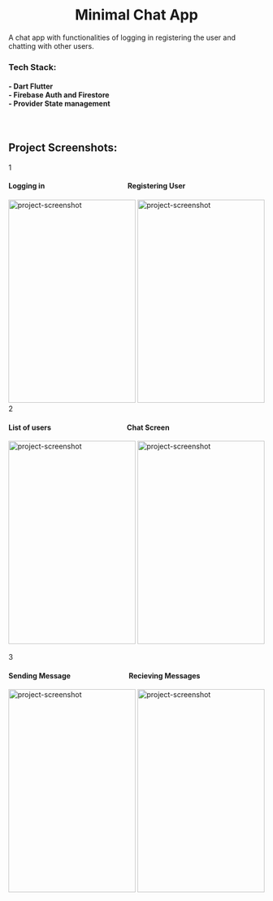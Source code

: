 <h1 align="center" id="title">Minimal Chat App</h1>

<p id="description">A chat app with functionalities of logging in registering the user and chatting with other users.</p>
<h3>Tech Stack:
<br>
<h4>
- Dart Flutter
<br>
- Firebase Auth and Firestore
<br>
- Provider State management
<h4>
</h3>
<br>

<h2>Project Screenshots:</h2>
1
<h4>Logging in &ensp;&ensp; &emsp;&ensp; &emsp;&ensp; &emsp;&ensp; &emsp;&ensp; &emsp;&emsp;&emsp; Registering User</h4>

<img src="https://picsum.photos/200" alt="project-screenshot" width="250" height="400/">

<img src="https://picsum.photos/200" alt="project-screenshot" width="250" height="400/">

<br>
2
<h4>List of users &ensp;&ensp; &emsp;&ensp; &emsp;&ensp; &emsp;&ensp; &emsp;&ensp; &emsp;&emsp; Chat Screen</h4>

<img src="https://picsum.photos/200" alt="project-screenshot" width="250" height="400/">

<img src="https://picsum.photos/200" alt="project-screenshot" width="250" height="400/">

3
<h4>Sending Message&ensp;&ensp; &emsp;&ensp; &emsp;&ensp; &emsp;&ensp; &emsp;&ensp; Recieving Messages</h4>

<img src="https://picsum.photos/200" alt="project-screenshot" width="250" height="400/">

<img src="https://picsum.photos/200" alt="project-screenshot" width="250" height="400/">
